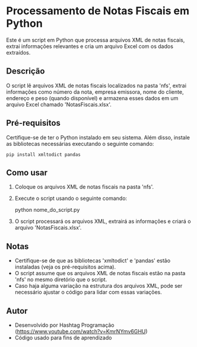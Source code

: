 # Processamento de Notas Fiscais em Python

Este é um script em Python que processa arquivos XML de notas fiscais, extrai informações relevantes e cria um arquivo Excel com os dados extraídos.

## Descrição

O script lê arquivos XML de notas fiscais localizados na pasta 'nfs', extrai informações como número da nota, empresa emissora, nome do cliente, endereço e peso (quando disponível) e armazena esses dados em um arquivo Excel chamado 'NotasFiscais.xlsx'.

## Pré-requisitos

Certifique-se de ter o Python instalado em seu sistema. Além disso, instale as bibliotecas necessárias executando o seguinte comando:

    pip install xmltodict pandas

## Como usar

1. Coloque os arquivos XML de notas fiscais na pasta 'nfs'.
2. Execute o script usando o seguinte comando:

    python nome_do_script.py

3. O script processará os arquivos XML, extrairá as informações e criará o arquivo 'NotasFiscais.xlsx'.

## Notas

- Certifique-se de que as bibliotecas 'xmltodict' e 'pandas' estão instaladas (veja os pré-requisitos acima).
- O script assume que os arquivos XML de notas fiscais estão na pasta 'nfs' no mesmo diretório que o script.
- Caso haja alguma variação na estrutura dos arquivos XML, pode ser necessário ajustar o código para lidar com essas variações.

## Autor
 - Desenvolvido por Hashtag Programação (https://www.youtube.com/watch?v=KmrNYmv6GHU)
 - Código usado para fins de aprendizado
